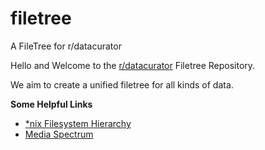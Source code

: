 # filetree
A FileTree for r/datacurator

Hello and Welcome to the [r/datacurator](https://reddit.com/r/datacurator) Filetree Repository.  

We aim to create a unified filetree for all kinds of data.  

**Some Helpful Links**  

* [\*nix Filesystem Hierarchy](https://wikipedia.org/wiki/Filesystem_Hierarchy_Standard)  
* [Media Spectrum](https://en.wikipedia.org/wiki/Media#Communications)
